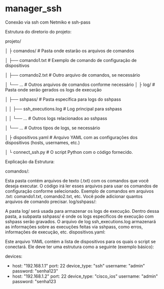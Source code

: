 # manager_ssh
Conexão via ssh com Netmiko e  ssh-pass


Estrutura do diretorio do projeto:

projeto/

│
├ comandos/                     # Pasta onde estarão os arquivos de comandos

│    ├── comando1.txt             # Exemplo de comando de configuração de dispositivos

│    ├── comando2.txt             # Outro arquivo de comandos, se necessário

│    └── ...                      # Outros arquivos de comandos conforme necessário
│
├ log/                           # Pasta onde serão gerados os logs de execução

│    ├── sshpass/                 # Pasta específica para logs do sshpass

│    │   ├── ssh_executions.log   # Log principal para sshpass

│        │   └── ...              # Outros logs relacionados ao sshpass

│        └── ...                  # Outros tipos de logs, se necessário

│
├ dispositivos.yaml             # Arquivo YAML com as configurações dos dispositivos (hosts, usernames, etc.)

│
└ connect_ssh.py                # O script Python com o código fornecido.


Explicação da Estrutura:

comandos/:

Esta pasta contém arquivos de texto (.txt) com os comandos que você deseja executar. O código irá ler esses arquivos para usar os comandos de configuração conforme selecionado.
Exemplo de comandos em arquivos .txt: comando1.txt, comando2.txt, etc.
Você pode adicionar quantos arquivos de comando precisar.
log/sshpass/:

A pasta log/ será usada para armazenar os logs de execução. Dentro dessa pasta, a subpasta sshpass/ é onde os logs específicos de execução com sshpass serão gravados.
O arquivo de log ssh_executions.log armazenará as informações sobre as execuções feitas via sshpass, como erros, informações de execução, etc.
dispositivos.yaml:

Este arquivo YAML contém a lista de dispositivos para os quais o script se conectará. Ele deve ter uma estrutura como a seguinte (exemplo básico):

devices:
  - host: "192.168.1.1"
    port: 22
    device_type: "ssh"
    username: "admin"
    password: "senha123"
  - host: "192.168.1.2"
    port: 22
    device_type: "cisco_ios"
    username: "admin"
    password: "senha123

